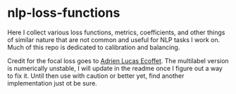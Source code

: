 # nlp-loss-functions
Here I collect various loss functions, metrics, coefficients, and other things of similar nature that are not common and useful for NLP tasks I work on. Much of this repo is dedicated to calibration and balancing.

Credit for the focal loss goes to [Adrien Lucas Ecoffet](https://becominghuman.ai/@AdrienLE). The multilabel version is numerically unstable, I will update in the readme once I figure out a way to fix it. Until then use with caution or better yet,  find another implementation just ot be sure.
